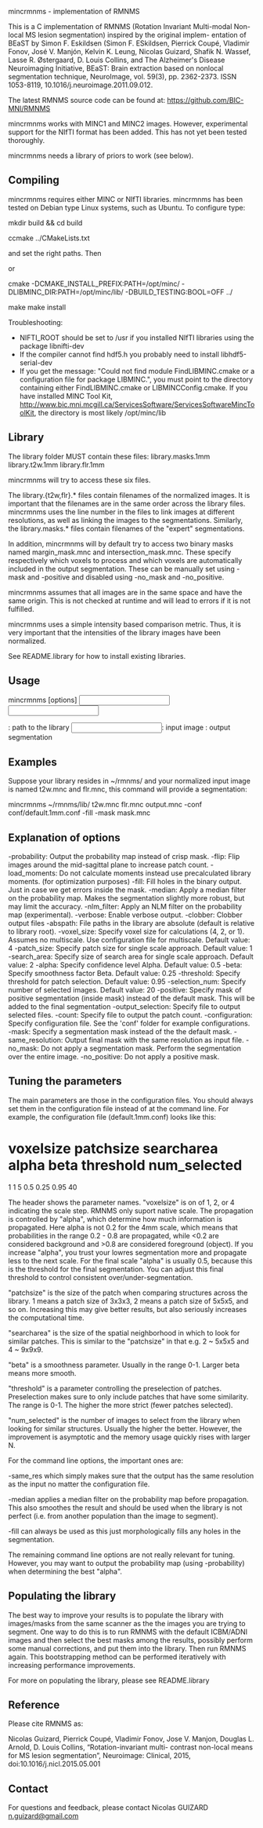 mincrmnms - implementation of RMNMS

This is a C implementation of RMNMS (Rotation Invariant Multi-modal
Non-local MS lesion segmentation) inspired by the original implem-
entation of BEaST by Simon F. Eskildsen (Simon F. ESkildsen, Pierrick
Coupé, Vladimir Fonov, José V. Manjón, Kelvin K. Leung, Nicolas 
Guizard, Shafik N. Wassef, Lasse R. Østergaard, D. Louis Collins, 
and The Alzheimer's Disease Neuroimaging Initiative, BEaST: Brain 
extraction based on nonlocal segmentation technique, NeuroImage, 
vol. 59(3), pp. 2362-2373. ISSN 1053-8119, 
10.1016/j.neuroimage.2011.09.012.


The latest RMNMS source code can be found at:
https://github.com/BIC-MNI/RMNMS

mincrmnms works with MINC1 and MINC2 images. However, experimental
support for the NIfTI format has been added. This has not yet been
tested thoroughly.

mincrmnms needs a library of priors to work (see below).

Compiling
---------
mincrmnms requires either MINC or NIfTI libraries. mincrmnms has been
tested on Debian type Linux systems, such as Ubuntu.
To configure type:


mkdir build && cd build

ccmake ../CMakeLists.txt

and set the right paths. Then

or

cmake -DCMAKE_INSTALL_PREFIX:PATH=/opt/minc/ -DLIBMINC_DIR:PATH=/opt/minc/lib/ -DBUILD_TESTING:BOOL=OFF ../


make
make install

Troubleshooting:
- NIFTI_ROOT should be set to /usr if you installed NIfTI libraries
using the package libnifti-dev
- If the compiler cannot find hdf5.h you probably need to install
  libhdf5-serial-dev
- If you get the message: "Could not find module FindLIBMINC.cmake or
  a configuration file for package LIBMINC.", you must point to the
  directory containing either FindLIBMINC.cmake or
  LIBMINCConfig.cmake. If you have installed MINC Tool Kit,
  http://www.bic.mni.mcgill.ca/ServicesSoftware/ServicesSoftwareMincToolKit,
  the directory is most likely /opt/minc/lib

Library
-------
The library folder MUST contain these files:
library.masks.1mm
library.t2w.1mm
library.flr.1mm


mincrmnms will try to access these six files.

The library.{t2w,flr}.* files contain filenames of the normalized images. 
It is important that the filenames are in the same order across the
library files. mincrmnms uses the line number in the files to link
images at different resolutions, as well as linking the images to the
segmentations.
Similarly, the library.masks.* files contain filenames of the "expert"
segmentations.

In addition, mincrmnms will by default try to access two binary masks
named margin_mask.mnc and intersection_mask.mnc. These specify respectively
which voxels to process and which voxels are automatically included in the
output segmentation. These can be manually set using -mask and -positive
and disabled using -no_mask and -no_positive.

mincrmnms assumes that all images are in the same space and have the
same origin. This is not checked at runtime and will lead to errors if
it is not fulfilled.

mincrmnms uses a simple intensity based comparison metric. Thus, it is
very important that the intensities of the library images have been
normalized.

See README.library for how to install existing libraries.

Usage
-----
mincrmnms [options] <library dir> <input t2w> <input flr> <output> 

<library>: path to the library
<input>: input image
<output>: output segmentation


Examples
--------
Suppose your library resides in ~/rmnms/ and your normalized input
image is named t2w.mnc and flr.mnc, this command will provide a 
segmentation:

mincrmnms ~/rmnms/lib/ t2w.mnc flr.mnc output.mnc -conf conf/default.1mm.conf -fill -mask mask.mnc

Explanation of options
----------------------
 -probability:      Output the probability map instead of crisp mask.
 -flip:             Flip images around the mid-sagittal plane to increase patch count.
 -load_moments:     Do not calculate moments instead use precalculated library moments. (for optimization purposes)
 -fill:             Fill holes in the binary output.
 		    Just in case we get errors inside the mask.
 -median:           Apply a median filter on the probability map.
 		    Makes the segmentation slightly more robust, but may limit the accuracy.
 -nlm_filter:       Apply an NLM filter on the probability map (experimental).
 -verbose:          Enable verbose output.
 -clobber:          Clobber output files
 -abspath:          File paths in the library are absolute (default is relative to library root).
 -voxel_size:       Specify voxel size for calculations (4, 2, or 1). Assumes no multiscale. Use configuration file for multiscale.
                Default value: 4
 -patch_size:       Specify patch size for single scale approach.
                Default value: 1
 -search_area:      Specify size of search area for single scale approach.
                Default value: 2
 -alpha:            Specify confidence level Alpha.
                Default value: 0.5
 -beta:             Specify smoothness factor Beta.
                Default value: 0.25
 -threshold:        Specify threshold for patch selection.
                Default value: 0.95
 -selection_num:    Specify number of selected images.
                Default value: 20
 -positive:         Specify mask of positive segmentation (inside mask) instead of the default mask.
 		    This will be added to the final segmentation
 -output_selection: Specify file to output selected files.
 -count:            Specify file to output the patch count.
 -configuration:    Specify configuration file.
 		    See the 'conf' folder for example configurations.
 -mask:             Specify a segmentation mask instead of the the default mask.
 -same_resolution:  Output final mask with the same resolution as input file.
 -no_mask:          Do not apply a segmentation mask. Perform the segmentation over the entire image.
 -no_positive:      Do not apply a positive mask.


Tuning the parameters
---------------------
The main parameters are those in the configuration files. You should
always set them in the configuration file instead of at the command
line. For example, the configuration file (default.1mm.conf) looks
like this:

# voxelsize patchsize searcharea alpha beta threshold num_selected
1 1 5 0.5 0.25 0.95 40

The header shows the parameter names. "voxelsize" is on of 1, 2, or 4
indicating the scale step. RMNMS only suport native scale. The
propagation is controlled by "alpha", which determine how much
information is propagated. Here alpha is not 0.2 for the 4mm scale, which
means that probabilities in the range 0.2 - 0.8 are propagated, while
<0.2 are considered background and >0.8 are considered foreground
(object). If you increase "alpha", you trust your lowres segmentation
more and propagate less to the next scale. For the final scale "alpha"
is usually 0.5, because this is the threshold for the final
segmentation. You can adjust this final threshold to control
consistent over/under-segmentation.

"patchsize" is the size of the patch when comparing structures across
the library. 1 means a patch size of 3x3x3, 2 means a patch size of
5x5x5, and so on. Increasing this may give better results, but also
seriously increases the computational time.

"searcharea" is the size of the spatial neighborhood in which to look
for similar patches. This is similar to the "patchsize" in that e.g.
2 ~ 5x5x5 and 4 ~ 9x9x9.

"beta" is a smoothness parameter. Usually in the range 0-1. Larger
beta means more smooth.

"threshold" is a parameter controlling the preselection of
patches. Preselection makes sure to only include patches that have
some similarity. The range is 0-1. The higher the more strict (fewer
patches selected).

"num_selected" is the number of images to select from the library when
looking for similar structures. Usually the higher the
better. However, the improvement is asymptotic and the memory usage
quickly rises with larger N.

For the command line options, the important ones are:

-same_res which simply makes sure that the output has the same
 resolution as the input no matter the configuration file.

-median applies a median filter on the probability map before
 propagation. This also smoothes the result and should be used when
 the library is not perfect (i.e. from another population than the
 image to segment).

-fill can always be used as this just morphologically fills any holes
 in the segmentation.

The remaining command line options are not really relevant for
tuning. However, you may want to output the probability map (using
-probability) when determining the best "alpha".

Populating the library
----------------------
The best way to improve your results is to populate the library with
images/masks from the same scanner as the the images you are trying to
segment. One way to do this is to run RMNMS with the default ICBM/ADNI
images and then select the best masks among the results, possibly
perform some manual corrections, and put them into the library. Then
run RMNMS again. This bootstrapping method can be performed
iteratively with increasing performance improvements.

For more on populating the library, please see README.library

Reference
---------
Please cite RMNMS as:

Nicolas Guizard, Pierrick Coupé, Vladimir Fonov, Jose V. Manjon, 
Douglas L. Arnold, D. Louis Collins, “Rotation-invariant multi-
contrast non-local means for MS lesion segmentation”, Neuroimage: 
Clinical, 2015, doi:10.1016/j.nicl.2015.05.001 

Contact
-------
For questions and feedback, please contact
Nicolas GUIZARD <n.guizard@gmail.com>
